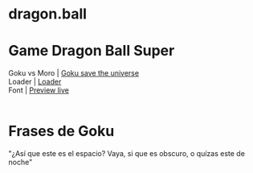 # dragon.ball

# Game Dragon Ball Super
Goku vs Moro | <a href="https://luisangelmaciel.github.io/dragon.ball/goku-save-the-universe-game"> Goku save the universe  </a> <br>
Loader | <a href="https://luisangelmaciel.github.io/dragon.ball/loader"> Loader  </a> <br>
Font | <a href="https://luisangelmaciel.github.io/dragon.ball/font-preview-live"> Preview live </a> <br> <br>

# Frases de Goku
 "¿Así que este es el espacio? Vaya, si que es obscuro, o quízas este de noche"<br>
